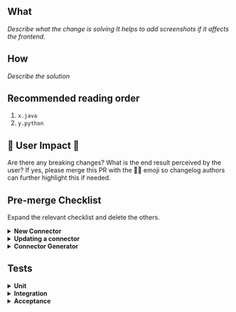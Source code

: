 ## What
*Describe what the change is solving*
*It helps to add screenshots if it affects the frontend.*

## How
*Describe the solution*

## Recommended reading order
1. `x.java`
2. `y.python`

## 🚨 User Impact 🚨
Are there any breaking changes? What is the end result perceived by the user? If yes, please merge this PR with the 🚨🚨 emoji so changelog authors can further highlight this if needed.

## Pre-merge Checklist
Expand the relevant checklist and delete the others.

<details><summary><strong>New Connector</strong></summary>

### Community member or Airbyter

- [ ] **Community member?** Grant edit access to maintainers ([instructions](https://docs.github.com/en/github/collaborating-with-pull-requests/working-with-forks/allowing-changes-to-a-pull-request-branch-created-from-a-fork#enabling-repository-maintainer-permissions-on-existing-pull-requests))
- [ ] Secrets in the connector's spec are annotated with `airbyte_secret`
- [ ] Unit & integration tests added and passing. Community members, please provide proof of success locally e.g: screenshot or copy-paste unit, integration, and acceptance test output. To run acceptance tests for a Python connector, follow instructions in the README. For java connectors run `./gradlew :airbyte-integrations:connectors:<name>:integrationTest`.
- [ ] Code reviews completed
- [ ] Documentation updated
    - [ ] Connector's `README.md`
    - [ ] Connector's `bootstrap.md`. See [description and examples](https://docs.google.com/document/d/1ypdgmwmEHWv-TrO4_YOQ7pAJGVrMp5BOkEVh831N260/edit?usp=sharing)
    - [ ] `docs/SUMMARY.md`
    - [ ] `docs/integrations/<source or destination>/<name>.md` including changelog. See changelog [example](https://docs.airbyte.io/integrations/sources/stripe#changelog)
    - [ ] `docs/integrations/README.md`
    - [ ] `airbyte-integrations/builds.md`
- [ ] PR name follows [PR naming conventions](https://docs.airbyte.io/contributing-to-airbyte/updating-documentation#issues-and-pull-requests)

### Airbyter

If this is a community PR, the Airbyte engineer reviewing this PR is responsible for the below items.

- [ ] Create a non-forked branch based on this PR and test the below items on it
- [ ] Build is successful
- [ ] If new credentials are required for use in CI, add them to GSM. [Instructions](https://docs.airbyte.io/connector-development#using-credentials-in-ci).
- [ ] [`/test connector=connectors/<name>` command](https://docs.airbyte.io/connector-development#updating-an-existing-connector) is passing
- [ ] New Connector version released on Dockerhub by running the `/publish` command described [here](https://docs.airbyte.io/connector-development#updating-an-existing-connector)
- [ ] After the connector is published, connector added to connector index as described [here](https://docs.airbyte.io/connector-development#publishing-a-connector)
- [ ] Seed specs have been re-generated by building the platform and committing the changes to the seed spec files, as described [here](https://docs.airbyte.io/connector-development#publishing-a-connector)

</details>

<details><summary><strong>Updating a connector</strong></summary>

### Community member or Airbyter

- [ ] Grant edit access to maintainers ([instructions](https://docs.github.com/en/github/collaborating-with-pull-requests/working-with-forks/allowing-changes-to-a-pull-request-branch-created-from-a-fork#enabling-repository-maintainer-permissions-on-existing-pull-requests))
- [ ] Secrets in the connector's spec are annotated with `airbyte_secret`
- [ ] Unit & integration tests added and passing. Community members, please provide proof of success locally e.g: screenshot or copy-paste unit, integration, and acceptance test output. To run acceptance tests for a Python connector, follow instructions in the README. For java connectors run `./gradlew :airbyte-integrations:connectors:<name>:integrationTest`.
- [ ] Code reviews completed
- [ ] Documentation updated
    - [ ] Connector's `README.md`
    - [ ] Connector's `bootstrap.md`. See [description and examples](https://docs.google.com/document/d/1ypdgmwmEHWv-TrO4_YOQ7pAJGVrMp5BOkEVh831N260/edit?usp=sharing)
    - [ ] Changelog updated in `docs/integrations/<source or destination>/<name>.md` including changelog. See changelog [example](https://docs.airbyte.io/integrations/sources/stripe#changelog)
- [ ] PR name follows [PR naming conventions](https://docs.airbyte.io/contributing-to-airbyte/updating-documentation#issues-and-pull-requests)

### Airbyter

If this is a community PR, the Airbyte engineer reviewing this PR is responsible for the below items.

- [ ] Create a non-forked branch based on this PR and test the below items on it
- [ ] Build is successful
- [ ] If new credentials are required for use in CI, add them to GSM. [Instructions](https://docs.airbyte.io/connector-development#using-credentials-in-ci).
- [ ] [`/test connector=connectors/<name>` command](https://docs.airbyte.io/connector-development#updating-an-existing-connector) is passing
- [ ] New Connector version released on Dockerhub by running the `/publish` command described [here](https://docs.airbyte.io/connector-development#updating-an-existing-connector)
- [ ] After the new connector version is published, connector version bumped in the seed directory as described [here](https://docs.airbyte.io/connector-development#publishing-a-connector)
- [ ] Seed specs have been re-generated by building the platform and committing the changes to the seed spec files, as described [here](https://docs.airbyte.io/connector-development#publishing-a-connector)

</details>

<details><summary><strong>Connector Generator</strong></summary>

- [ ] Issue acceptance criteria met
- [ ] PR name follows [PR naming conventions](https://docs.airbyte.io/contributing-to-airbyte/updating-documentation#issues-and-pull-requests)
- [ ] If adding a new generator, add it to the [list of scaffold modules being tested](https://github.com/airbytehq/airbyte/blob/master/airbyte-integrations/connector-templates/generator/build.gradle#L41)
- [ ] The generator test modules (all connectors with `-scaffold` in their name) have been updated with the latest scaffold by running `./gradlew :airbyte-integrations:connector-templates:generator:testScaffoldTemplates` then checking in your changes
- [ ] Documentation which references the generator is updated as needed

</details>

## Tests

<details><summary><strong>Unit</strong></summary>

*Put your unit tests output here.*

</details>

<details><summary><strong>Integration</strong></summary>

*Put your integration tests output here.*

</details>

<details><summary><strong>Acceptance</strong></summary>

*Put your acceptance tests output here.*

</details>
